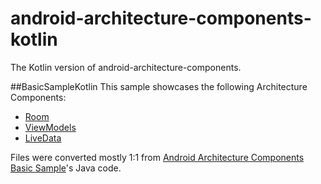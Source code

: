 # android-architecture-components-kotlin

The Kotlin version of android-architecture-components.


##BasicSampleKotlin
This sample showcases the following Architecture Components:

* [Room](https://developer.android.com/topic/libraries/architecture/room.html)
* [ViewModels](https://developer.android.com/reference/android/arch/lifecycle/ViewModel.html)
* [LiveData](https://developer.android.com/reference/android/arch/lifecycle/LiveData.html)

Files were converted mostly 1:1 from [Android Architecture Components Basic Sample](https://github.com/googlesamples/android-architecture-components/tree/master/BasicSample)'s Java code.


